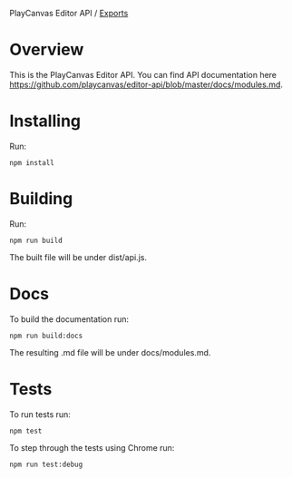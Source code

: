 PlayCanvas Editor API / [Exports](modules.md)

# Overview

This is the PlayCanvas Editor API. You can find API documentation here https://github.com/playcanvas/editor-api/blob/master/docs/modules.md.

# Installing
Run:
```
npm install
```

# Building

Run:
```
npm run build
```

The built file will be under dist/api.js.

# Docs

To build the documentation run:
```
npm run build:docs
```

The resulting .md file will be under docs/modules.md.

# Tests

To run tests run:
```
npm test
```

To step through the tests using Chrome run:
```
npm run test:debug
```
